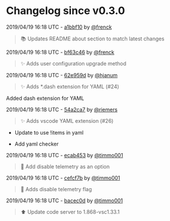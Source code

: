 # Changelog since v0.3.0

2019/04/19 16:18 UTC - [a1bbf10](https://github.com/hassio-addons/addon-vscode/commit/a1bbf10f65fa48e1f18ab1649e3cd6dc219a849e) by [@frenck](https://github.com/frenck)
> :books: Updates README about section to match latest changes 

2019/04/19 16:18 UTC - [bf63c46](https://github.com/hassio-addons/addon-vscode/commit/bf63c46cc6f863cd29e3b9ebee0d3e977f630e1a) by [@frenck](https://github.com/frenck)
> :sparkles: Adds user configuration upgrade method 

2019/04/19 16:18 UTC - [62e959d](https://github.com/hassio-addons/addon-vscode/commit/62e959d3144d5464cbf7757f63cf9e598737fb7f) by [@hjanum](https://github.com/hjanum)
> :sparkles: Adds *.dash extension for YAML (#24)

Added dash extension for YAML 

2019/04/19 16:18 UTC - [54a2ca7](https://github.com/hassio-addons/addon-vscode/commit/54a2ca7a3462d12f6b196bf257c8774db27daf52) by [@riemers](https://github.com/riemers)
> :sparkles: Adds vscode YAML extension (#26)

* Update to use !items in yaml

* Add yaml checker 

2019/04/19 16:18 UTC - [ecab453](https://github.com/hassio-addons/addon-vscode/commit/ecab453e8bda015d6c1546526be93822cb8da5f2) by [@timmo001](https://github.com/timmo001)
> :hammer: Add disable telemetry as an option 

2019/04/19 16:18 UTC - [cefcf7b](https://github.com/hassio-addons/addon-vscode/commit/cefcf7b0ba300179094b2f756bc7b70a634069bc) by [@timmo001](https://github.com/timmo001)
> :hammer: Adds disable telemetry flag 

2019/04/19 16:18 UTC - [bacec0d](https://github.com/hassio-addons/addon-vscode/commit/bacec0d21face130420f671b9ac52e762edd3acc) by [@timmo001](https://github.com/timmo001)
> :arrow_up: Update code server to 1.868-vsc1.33.1 

